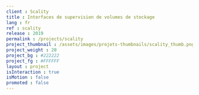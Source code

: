 ```yaml
---
client : Scality
title : Interfaces de supervision de volumes de stockage
lang : fr
ref : scality
release : 2019
permalink : /projects/scality
project_thumbnail : /assets/images/projets-thumbnails/scality_thumb.png
project_weight : 20
project_bg : #222222
project_fg : #FFFFFF
layout : project
isInteraction : true
isMotion : false
promoted : false
---
```

